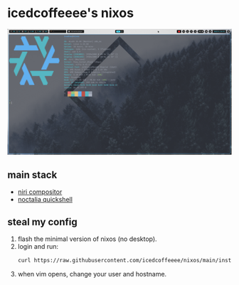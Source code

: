 # icedcoffeeee's nixos

![screenshot](./assets/screenshot.png)

## main stack
- [niri compositor](https://github.com/YaLTeR/niri)
- [noctalia quickshell](https://github.com/noctalia-dev/noctalia-shell)

## steal my config
1. flash the minimal version of nixos (no desktop).
1. login and run:
    ```sh
    curl https://raw.githubusercontent.com/icedcoffeeee/nixos/main/install.sh | bash
    ```
1. when vim opens, change your user and hostname.
